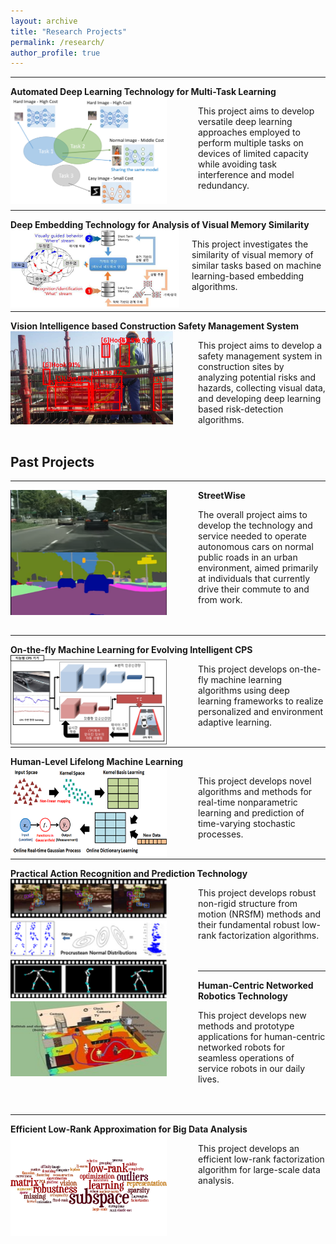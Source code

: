 ```yaml
---
layout: archive
title: "Research Projects"
permalink: /research/
author_profile: true
---
```


-----
**Automated Deep Learning Technology for Multi-Task Learning** 
<img src='/images/ADM.png' width="250" align="left" style="margin-right:50px">      
   
   This project aims to develop versatile deep learning approaches 
   employed to perform multiple tasks on devices of limited capacity 
   while avoiding task interference and model redundancy.<br><br>

-----
**Deep Embedding Technology for Analysis of Visual Memory Similarity** 
<img src='/images/etri.PNG' width="270" align="left" style="margin-right:20px">    

   This project investigates the similarity of visual memory of similar tasks 
   based on machine learning-based embedding algorithms. <br><br>

-----
**Vision Intelligence based Construction Safety Management System** 
<img src='/images/brl.PNG' width="260" align="left" style="margin-right:40px">      
   
   This project aims to develop a safety management system 
   in construction sites by analyzing potential risks and hazards, collecting visual data, 
   and developing deep learning based risk-detection algorithms.<br><br>

   
## Past Projects
   
-----
**StreetWise**
<img src='/images/streetwise3.png' width="250" align="left" style="margin-right:50px">    
   
   The overall project aims to develop the technology and service needed to operate
   autonomous cars on normal public roads in an urban environment, aimed primarily
   at individuals that currently drive their commute to and from work.<br><br><br>
  
-----
**On-the-fly Machine Learning for Evolving Intelligent CPS**
<img src='/images/otfml.png' width="250" align="left" style="margin-right:50px">       
   
   This project develops on-the-fly machine learning algorithms using deep learning
   frameworks to realize personalized and environment adaptive learning.<br><br>
  
-----  
**Human-Level Lifelong Machine Learning** 
<img src='/images/ml2.png' width="250" align="left" style="margin-right:50px">      
   
   This project develops novel algorithms and methods for real-time nonparametric
   learning and prediction of time-varying stochastic processes.<br><br>
   
-----   
**Practical Action Recognition and Prediction Technology** 
<img src='/images/nrsfm.png' width="250" align="left" style="margin-right:50px">        
   
   This project develops robust non-rigid structure from motion (NRSfM) methods and
   their fundamental robust low-rank factorization algorithms.<br><br><br>
   
-----   
**Human-Centric Networked Robotics Technology** 
<img src='/images/human_centric.jpeg' width="250" height="120" align="left" style="margin-right:50px">     
   
   This project develops new methods and prototype applications for human-centric
   networked robots for seamless operations of service robots in our daily lives.<br><br><br>
    
-----   
**Efficient Low-Rank Approximation for Big Data Analysis** 
<img src='/images/bigdata.png' width="250" align="left" style="margin-right:50px">        
   
   This project develops an efficient low-rank factorization algorithm for large-scale
   data analysis.
  


